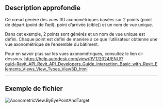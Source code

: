 ## Description approfondie
Ce nœud génère des vues 3D axonométriques basées sur 2 points (point de départ (point de l’œil), point d’arrivée (cible)) et un nom de vue unique.

Dans cet exemple, 2 points sont générés et un nom de vue unique est défini. Chaque point est défini de manière à ce que l’utilisateur obtienne une vue axonométrique de l’ensemble du bâtiment.

Pour en savoir plus sur les vues axonométriques, consultez le lien ci-dessous.
https://help.autodesk.com/view/RVT/2024/ENU/?guid=Revit_API_Revit_API_Developers_Guide_Interaction_Basic_with_Revit_Elements_Views_View_Types_View3D_html

___
## Exemple de fichier

![AxonometricView.ByEyePointAndTarget](./Revit.Elements.Views.AxonometricView.ByEyePointAndTarget_img.jpg)
